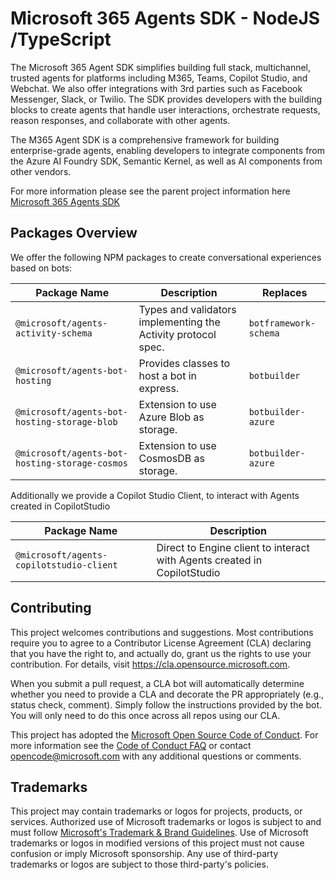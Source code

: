 # Microsoft 365 Agents SDK - NodeJS /TypeScript

The Microsoft 365 Agent SDK simplifies building full stack, multichannel, trusted agents for platforms including M365, Teams, Copilot Studio, and Webchat. We also offer integrations with 3rd parties such as Facebook Messenger, Slack, or Twilio. The SDK provides developers with the building blocks to create agents that handle user interactions, orchestrate requests, reason responses, and collaborate with other agents.

The M365 Agent SDK is a comprehensive framework for building enterprise-grade agents, enabling developers to integrate components from the Azure AI Foundry SDK, Semantic Kernel, as well as AI components from other vendors.

For more information please see the parent project information here [Microsoft 365 Agents SDK](https://aka.ms/agents)

## Packages Overview

We offer the following NPM packages to create conversational experiences based on bots:

| Package Name | Description | Replaces|
|--------------|-------------|---------|
| `@microsoft/agents-activity-schema` | Types and validators implementing the Activity protocol spec. | `botframework-schema` |
| `@microsoft/agents-bot-hosting` | Provides classes to host a bot in express.  | `botbuilder` |
| `@microsoft/agents-bot-hosting-storage-blob` | Extension to use Azure Blob as storage.  | `botbuilder-azure` |
| `@microsoft/agents-bot-hosting-storage-cosmos` | Extension to use CosmosDB as storage.  | `botbuilder-azure` |


Additionally we provide a Copilot Studio Client, to interact with Agents created in CopilotStudio

| Package Name | Description |
|--------------|-------------|
| `@microsoft/agents-copilotstudio-client`| Direct to Engine client to interact with Agents created in CopilotStudio


## Contributing

This project welcomes contributions and suggestions.  Most contributions require you to agree to a
Contributor License Agreement (CLA) declaring that you have the right to, and actually do, grant us
the rights to use your contribution. For details, visit https://cla.opensource.microsoft.com.

When you submit a pull request, a CLA bot will automatically determine whether you need to provide
a CLA and decorate the PR appropriately (e.g., status check, comment). Simply follow the instructions
provided by the bot. You will only need to do this once across all repos using our CLA.

This project has adopted the [Microsoft Open Source Code of Conduct](https://opensource.microsoft.com/codeofconduct/).
For more information see the [Code of Conduct FAQ](https://opensource.microsoft.com/codeofconduct/faq/) or
contact [opencode@microsoft.com](mailto:opencode@microsoft.com) with any additional questions or comments.

## Trademarks

This project may contain trademarks or logos for projects, products, or services. Authorized use of Microsoft 
trademarks or logos is subject to and must follow 
[Microsoft's Trademark & Brand Guidelines](https://www.microsoft.com/en-us/legal/intellectualproperty/trademarks/usage/general).
Use of Microsoft trademarks or logos in modified versions of this project must not cause confusion or imply Microsoft sponsorship.
Any use of third-party trademarks or logos are subject to those third-party's policies.
